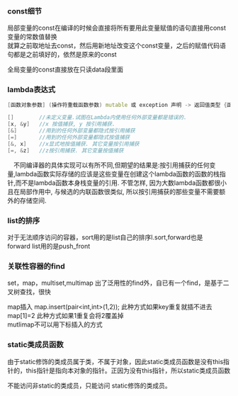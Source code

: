 ### const细节  
局部变量的const在编译的时候会直接将所有要用此变量赋值的语句直接用const变量的常数值替换  
就算之前取地址去const，然后用新地址改变这个const变量，之后的赋值代码语句都是之前填好的，依然是原来的const  

全局变量的const直接放在只读data段里面


### lambda表达式  
```cpp
[函数对象参数] (操作符重载函数参数) mutable 或 exception 声明 -> 返回值类型 {函数体}

[]        //未定义变量.试图在Lambda内使用任何外部变量都是错误的.
[x, &y]   //x 按值捕获, y 按引用捕获.
[&]       //用到的任何外部变量都隐式按引用捕获
[=]       //用到的任何外部变量都隐式按值捕获
[&, x]    //x显式地按值捕获. 其它变量按引用捕获
[=, &z]   //z按引用捕获. 其它变量按值捕获
```

　不同编译器的具体实现可以有所不同,但期望的结果是:按引用捕获的任何变量,lambda函数实际存储的应该是这些变量在创建这个lambda函数的函数的栈指针,而不是lambda函数本身栈变量的引用. 不管怎样, 因为大数lambda函数都很小且在局部作用中, 与候选的内联函数很类似, 所以按引用捕获的那些变量不需要额外的存储空间.


### list的排序  
对于无法顺序访问的容器，sort用的是list自己的排序l.sort,forward也是  
forward list用的是push_front   

### 关联性容器的find  
set，map，multiset,multimap 出了泛用性的find外，自已有一个find，是基于二叉树查找，很快  

map插入  map.insert(pair<int,int>(1,2));  此种方式如果key重复就插不进去   
map\[1]=2  此种方式如果1重复会将2覆盖掉  
mutlimap不可以用下标插入的方式   

### static类成员函数

由于static修饰的类成员属于类，不属于对象，因此static类成员函数是没有this指针的，this指针是指向本对象的指针。正因为没有this指针，所以static类成员函数

不能访问非static的类成员，只能访问 static修饰的类成员。